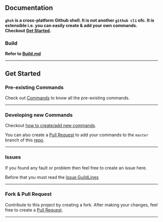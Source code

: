 ## Documentation

#### `ghsh` is a cross-platform Github shell. It is not another `github cli` ofc. It is extensible i.e. you can easily create & add your own commands. Checkout [Get Started](#Get-Started).

### Build

**Refer to [Build.md](docs/BUILD.md)**

 ---

## Get Started
### Pre-existing Commands
Check out [Commands](COMMANDS.md) to know all the pre-existing commands.

---

### Developing new Commands

Checkout [how to create/add new commands](DEVELOP_COMMANDS.md).

You can also create a [Pull Request](CONTRIBUTING.md) to add your commands to the `master` branch of this [repo](https://www.github.com/soubikbhuiwk007/ghsh).

---

### Issues
If you found any fault or problem then feel free to create an issue here.

Before that you must read the [Issue GuildLines](../CONTRIBUTING.md#report-an-issue)

---

### Fork & Pull Request
Contribute to this project by creating a fork. After making your changes, feel free to create a [Pull Request](../CONTRIBUTING.md#submit-a-pull-request).

---

